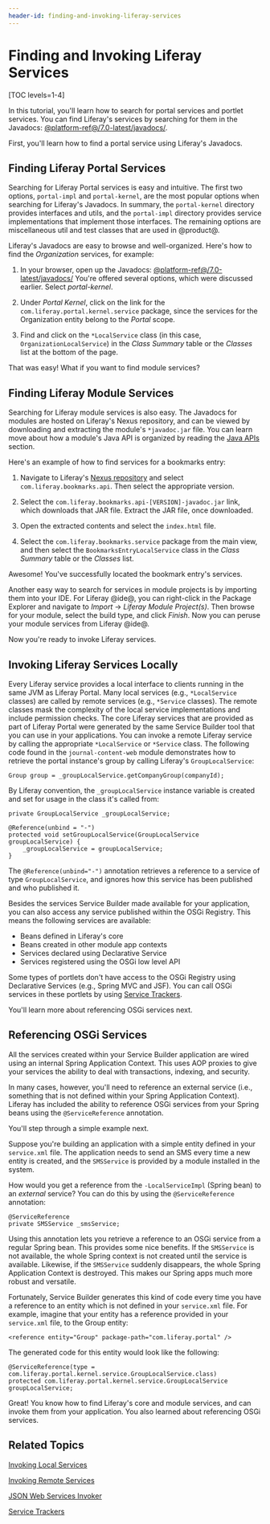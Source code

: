 ```yaml
---
header-id: finding-and-invoking-liferay-services
---
```


# Finding and Invoking Liferay Services

[TOC levels=1-4]

In this tutorial, you'll learn how to search for portal services and portlet
services. You can find Liferay's services by searching for them in the Javadocs:
[@platform-ref@/7.0-latest/javadocs/](@platform-ref@/7.0-latest/javadocs/).

First, you'll learn how to find a portal service using Liferay's Javadocs. 

## Finding Liferay Portal Services

Searching for Liferay Portal services is easy and intuitive. The first two
options, `portal-impl` and `portal-kernel`, are the most popular options when
searching for Liferay's Javadocs. In summary, the `portal-kernel` directory
provides interfaces and utils, and the `portal-impl` directory provides
service implementations that implement those interfaces. The remaining options
are miscellaneous util and test classes that are used in @product@.

Liferay's Javadocs are easy to browse and well-organized. Here's how to find the
*Organization* services, for example: 

1. In your browser, open up the Javadocs:
   [@platform-ref@/7.0-latest/javadocs/](@platform-ref@/7.0-latest/javadocs/) 
   You're offered several options, which were discussed earlier. Select
   *portal-kernel*.

2. Under *Portal Kernel*, click on the link for the
   `com.liferay.portal.kernel.service` package, since the services for the
   Organization entity belong to the *Portal* scope. 

3. Find and click on the `*LocalService` class (in this case,
   `OrganizationLocalService`) in the *Class Summary* table or the *Classes*
   list at the bottom of the page. 

That was easy! What if you want to find module services? 

## Finding Liferay Module Services

Searching for Liferay module services is also easy. The Javadocs for modules are
hosted on Liferay's Nexus repository, and can be viewed by downloading and
extracting the module's `*javadoc.jar` file. You can learn move about how a
module's Java API is organized by reading the
[Java APIs](/docs/7-0/reference/-/knowledge_base/r/development-reference#java-apis)
section.

Here's an example of how to find services for a bookmarks entry:

1. Navigate to Liferay's
[Nexus repository](https://repository.liferay.com/nexus/content/repositories/liferay-public-releases/com/liferay/)
and select `com.liferay.bookmarks.api`. Then select the appropriate version.

2. Select the `com.liferay.bookmarks.api-[VERSION]-javadoc.jar` link, which
   downloads that JAR file. Extract the JAR file, once downloaded.

3. Open the extracted contents and select the `index.html` file.

4. Select the `com.liferay.bookmarks.service` package from the main view, and
   then select the `BookmarksEntryLocalService` class in the *Class Summary*
   table or the *Classes* list.

Awesome! You've successfully located the bookmark entry's services.

Another easy way to search for services in module projects is by importing them
into your IDE. For Liferay @ide@, you can right-click in the Package Explorer and
navigate to *Import* &rarr; *Liferay Module Project(s)*. Then browse for your
module, select the build type, and click *Finish*. Now you can peruse your
module services from Liferay @ide@.

Now you're ready to invoke Liferay services. 

<!--
Searching for one of Liferay's built-in plugin services is also easy. Instead of
clicking the link for the service package of the *portal*, click the link for
the service package of the *portlet*. The portlet service packages use the
naming convention `com.liferay.portlet.[portlet-name].service`, where
`[portlet-name]` is replaced with the actual name of the portlet. 

Here's how you find services for a user's blogs statistics:

1. In your browser, open the Javadocs:
   [http://docs.liferay.com/portal/6.2/javadocs/](http://docs.liferay.com/portal/6.2/javadocs/)

2. Under *Portlet Services*, click on the link for the
   `com.liferay.portlet.blogs.service` package in the *Packages* frame, since
   the services are a part of the Blogs portlet. 

3. Find and click on the `*ServiceUtil` class (in this case
   `BlogsStatsUserLocalServiceUtil`) in the *Class Summary* table or the
   *Classes* list. 

Now you're ready to invoke Liferay services. To invoke Liferay services
remotely, your Liferay instance must be configured to allow remote web service
access. Please see the
[Service Security Layers](/docs/7-0/tutorials/-/knowledge_base/t/service-security-layers) 
tutorial for details.
-->
<!-- The above text does not yet apply, since module Javadoc is only hosted in a
JAR on Nexus. Update this when module Javadoc is hosted on docs.liferay.com.
-Cody -->

## Invoking Liferay Services Locally

Every Liferay service provides a local interface to clients running in the same
JVM as Liferay Portal. Many local services (e.g., `*LocalService` classes) are
called by remote services (e.g., `*Service` classes). The remote classes mask
the complexity of the local service implementations and include permission
checks. The core Liferay services that are provided as part of Liferay Portal
were generated by the same Service Builder tool that you can use in your
applications. You can invoke a remote Liferay service by calling the appropriate
`*LocalService` or `*Service` class. The following code found in the
`journal-content-web` module demonstrates how to retrieve the portal instance's
group by calling Liferay's `GroupLocalService`:

    Group group = _groupLocalService.getCompanyGroup(companyId);

By Liferay convention, the `_groupLocalService` instance variable is created and
set for usage in the class it's called from:

    private GroupLocalService _groupLocalService;

    @Reference(unbind = "-")
    protected void setGroupLocalService(GroupLocalService groupLocalService) {
        _groupLocalService = groupLocalService;
    }

The `@Reference(unbind="-")` annotation retrieves a reference to a service of
type `GroupLocalService`, and ignores how this service has been published and
who published it.

Besides the services Service Builder made available for your application, you
can also access any service published within the OSGi Registry. This means the
following services are available:

- Beans defined in Liferay's core
- Beans created in other module app contexts
- Services declared using Declarative Service
- Services registered using the OSGi low level API

Some types of portlets don't have access to the OSGi Registry using Declarative
Services (e.g., Spring MVC and JSF). You can call OSGi services in these
portlets by using [Service Trackers](/docs/7-0/tutorials/-/knowledge_base/t/service-trackers).

You'll learn more about referencing OSGi services next.

## Referencing OSGi Services

All the services created within your Service Builder application are wired using
an internal Spring Application Context. This uses AOP proxies to give your
services the ability to deal with transactions, indexing, and security.

In many cases, however, you'll need to reference an external service (i.e.,
something that is not defined within your Spring Application Context). Liferay
has included the ability to reference OSGi services from your Spring beans using
the `@ServiceReference` annotation.

You'll step through a simple example next.

Suppose you're building an application with a simple entity defined in your
`service.xml` file. The application needs to send an SMS every time a new entity
is created, and the `SMSService` is provided by a module installed in the
system.

How would you get a reference from the `-LocalServiceImpl` (Spring bean) to an
*external* service? You can do this by using the `@ServiceReference` annotation:

    @ServiceReference
    private SMSService _smsService;

Using this annotation lets you retrieve a reference to an OSGi service from a
regular Spring bean. This provides some nice benefits. If the `SMSService` is
not available, the whole Spring context is not created until the service is
available. Likewise, if the `SMSService` suddenly disappears, the whole Spring
Application Context is destroyed. This makes our Spring apps much more robust
and versatile.

Fortunately, Service Builder generates this kind of code every time you have a
reference to an entity which is not defined in your `service.xml` file. For
example, imagine that your entity has a reference provided in your `service.xml`
file, to the Group entity:

    <reference entity="Group" package-path="com.liferay.portal" />

The generated code for this entity would look like the following:

    @ServiceReference(type = com.liferay.portal.kernel.service.GroupLocalService.class)
    protected com.liferay.portal.kernel.service.GroupLocalService groupLocalService;

Great! You know how to find Liferay's core and module services, and can invoke
them from your application. You also learned about referencing OSGi services.

## Related Topics

[Invoking Local Services](/docs/7-0/tutorials/-/knowledge_base/t/invoking-local-services)

[Invoking Remote Services](/docs/7-0/tutorials/-/knowledge_base/t/invoking-remote-services)

[JSON Web Services Invoker](/docs/7-0/tutorials/-/knowledge_base/t/json-web-services-invoker)

[Service Trackers](/docs/7-0/tutorials/-/knowledge_base/t/service-trackers)

